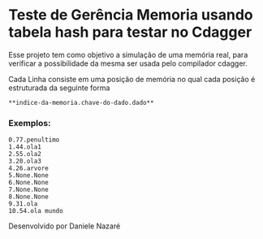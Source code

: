 # Teste de Gerência Memoria usando tabela hash para testar no Cdagger

Esse projeto tem como objetivo a simulação de uma memória real, para verificar a possibilidade da mesma ser usada pelo compilador cdagger.

Cada Linha consiste em uma posição de memória no qual cada posição é estruturada da seguinte forma

`
**indice-da-memoria.chave-do-dado.dado**
`

### Exemplos:


```
0.77.penultimo
1.44.ola1
2.55.ola2
3.20.ola3
4.26.arvore
5.None.None
6.None.None
7.None.None
8.None.None
9.31.ola
10.54.ola mundo
```

Desenvolvido por Daniele Nazaré

